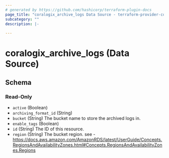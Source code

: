 ```yaml
---
# generated by https://github.com/hashicorp/terraform-plugin-docs
page_title: "coralogix_archive_logs Data Source - terraform-provider-coralogix"
subcategory: ""
description: |-
  
---
```


# coralogix_archive_logs (Data Source)





<!-- schema generated by tfplugindocs -->
## Schema

### Read-Only

- `active` (Boolean)
- `archiving_format_id` (String)
- `bucket` (String) The bucket name to store the archived logs in.
- `enable_tags` (Boolean)
- `id` (String) The ID of this resource.
- `region` (String) The bucket region. see - https://docs.aws.amazon.com/AmazonRDS/latest/UserGuide/Concepts.RegionsAndAvailabilityZones.html#Concepts.RegionsAndAvailabilityZones.Regions
